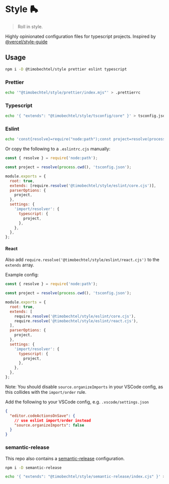 # Style 🛼

> Roll in style.

Highly opinionated configuration files for typescript projects. Inspired by [@vercel/style-guide](https://github.com/vercel/style-guide)

## Usage

```bash
npm i -D @timobechtel/style prettier eslint typescript
```

### Prettier

```bash
echo '"@timobechtel/style/prettier/index.mjs"' > .prettierrc
```

### Typescript

```bash
echo '{ "extends": "@timobechtel/style/tsconfig/core" }' > tsconfig.json
```

### Eslint

```bash
echo 'const{resolve}=require("node:path");const project=resolve(process.cwd(),"tsconfig.json");module.exports={root:true,extends:[require.resolve("@timobechtel/style/eslint/core.cjs")],parserOptions:{project},settings:{"import/resolver":{typescript:{project}}}};' > .eslintrc.cjs
```

Or copy the following to a `.eslintrc.cjs` manually:

```js
const { resolve } = require('node:path');

const project = resolve(process.cwd(), 'tsconfig.json');

module.exports = {
  root: true,
  extends: [require.resolve('@timobechtel/style/eslint/core.cjs')],
  parserOptions: {
    project,
  },
  settings: {
    'import/resolver': {
      typescript: {
        project,
      },
    },
  },
};
```

#### React

Also add `require.resolve('@timobechtel/style/eslint/react.cjs')` to the `extends` array.

Example config:

```js
const { resolve } = require('node:path');

const project = resolve(process.cwd(), 'tsconfig.json');

module.exports = {
  root: true,
  extends: [
    require.resolve('@timobechtel/style/eslint/core.cjs'),
    require.resolve('@timobechtel/style/eslint/react.cjs'),
  ],
  parserOptions: {
    project,
  },
  settings: {
    'import/resolver': {
      typescript: {
        project,
      },
    },
  },
};
```

Note: You should disable `source.organizeImports` in your VSCode config, as this collides with the `import/order` rule.

Add the following to your VSCode config, e.g. `.vscode/settings.json`

```json
{
  "editor.codeActionsOnSave": {
    // use eslint import/order instead
    "source.organizeImports": false
  }
}
```

### semantic-release

This repo also contains a [semantic-release](https://github.com/semantic-release/semantic-release) configuration.

```bash
npm i -D semantic-release
```

```bash
echo '{ "extends": "@timobechtel/style/semantic-release/index.cjs" }' > .releaserc.json
```
